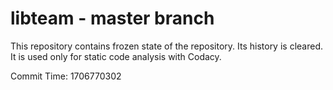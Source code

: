 # libteam - master branch

This repository contains frozen state of the repository.
Its history is cleared. It is used only for static code
analysis with Codacy.

Commit Time: 1706770302